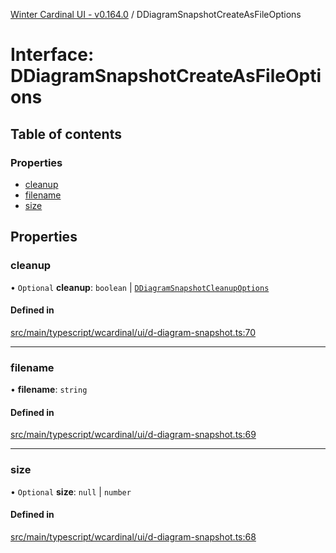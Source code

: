 [Winter Cardinal UI - v0.164.0](../index.md) / DDiagramSnapshotCreateAsFileOptions

# Interface: DDiagramSnapshotCreateAsFileOptions

## Table of contents

### Properties

- [cleanup](DDiagramSnapshotCreateAsFileOptions.md#cleanup)
- [filename](DDiagramSnapshotCreateAsFileOptions.md#filename)
- [size](DDiagramSnapshotCreateAsFileOptions.md#size)

## Properties

### cleanup

• `Optional` **cleanup**: `boolean` \| [`DDiagramSnapshotCleanupOptions`](DDiagramSnapshotCleanupOptions.md)

#### Defined in

[src/main/typescript/wcardinal/ui/d-diagram-snapshot.ts:70](https://github.com/winter-cardinal/winter-cardinal-ui/blob/v0.164.0/src/main/typescript/wcardinal/ui/d-diagram-snapshot.ts#L70)

___

### filename

• **filename**: `string`

#### Defined in

[src/main/typescript/wcardinal/ui/d-diagram-snapshot.ts:69](https://github.com/winter-cardinal/winter-cardinal-ui/blob/v0.164.0/src/main/typescript/wcardinal/ui/d-diagram-snapshot.ts#L69)

___

### size

• `Optional` **size**: ``null`` \| `number`

#### Defined in

[src/main/typescript/wcardinal/ui/d-diagram-snapshot.ts:68](https://github.com/winter-cardinal/winter-cardinal-ui/blob/v0.164.0/src/main/typescript/wcardinal/ui/d-diagram-snapshot.ts#L68)
